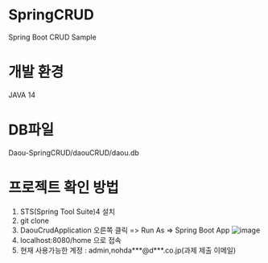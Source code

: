 # SpringCRUD
Spring Boot CRUD Sample

# 개발 환경
JAVA 14

# DB파일
Daou-SpringCRUD/daouCRUD/daou.db

# 프로젝트 확인 방법
1. STS(Spring Tool Suite)4 설치
2. git clone
3. DaouCrudApplication 오른쪽 클릭 => Run As => Spring Boot App
![image](https://user-images.githubusercontent.com/46525387/162626120-ea09712c-6a9b-4ca7-932b-e49608ea0329.png)
3. localhost:8080/home 으로 접속 
4. 현재 사용가능한 계정 : admin,nohda***@d***.co.jp(과제 제출 이메일)
